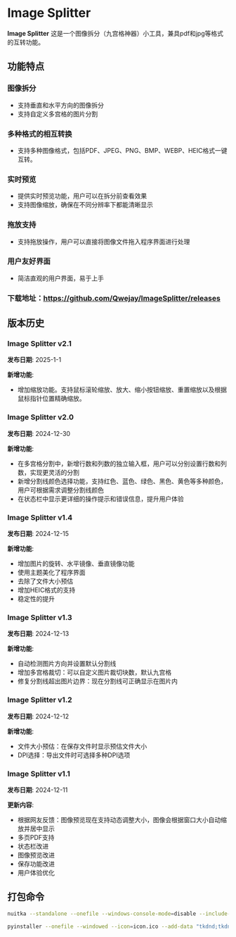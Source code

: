 # Image Splitter

**Image Splitter** 这是一个图像拆分（九宫格神器）小工具，兼具pdf和jpg等格式的互转功能。

## 功能特点

### 图像拆分
- 支持垂直和水平方向的图像拆分
- 支持自定义多宫格的图片分割

### 多种格式的相互转换
- 支持多种图像格式，包括PDF、JPEG、PNG、BMP、WEBP、HEIC格式一键互转。

### 实时预览
- 提供实时预览功能，用户可以在拆分前查看效果
- 支持图像缩放，确保在不同分辨率下都能清晰显示

### 拖放支持
- 支持拖放操作，用户可以直接将图像文件拖入程序界面进行处理

### 用户友好界面
- 简洁直观的用户界面，易于上手

### 下载地址：https://github.com/Qwejay/ImageSplitter/releases

## 版本历史

### Image Splitter v2.1
**发布日期**: 2025-1-1

**新增功能**:
- 增加缩放功能。支持鼠标滚轮缩放、放大、缩小按钮缩放、重置缩放以及根据鼠标指针位置精确缩放。
  
### Image Splitter v2.0
**发布日期**: 2024-12-30

**新增功能**:
- 在多宫格分割中，新增行数和列数的独立输入框，用户可以分别设置行数和列数，实现更灵活的分割
- 新增分割线颜色选择功能，支持红色、蓝色、绿色、黑色、黄色等多种颜色，用户可根据需求调整分割线颜色
- 在状态栏中显示更详细的操作提示和错误信息，提升用户体验 

### Image Splitter v1.4
**发布日期**: 2024-12-15
  
**新增功能**:
- 增加图片的旋转、水平镜像、垂直镜像功能
- 使用主题美化了程序界面
- 去除了文件大小预估
- 增加HEIC格式的支持
- 稳定性的提升

### Image Splitter v1.3
**发布日期**: 2024-12-13

**新增功能**:
- 自动检测图片方向并设置默认分割线
- 增加多宫格裁切：可以自定义图片裁切块数，默认九宫格
- 修复分割线超出图片边界：现在分割线可正确显示在图片内

### Image Splitter v1.2
**发布日期**: 2024-12-12

**新增功能**:
- 文件大小预估：在保存文件时显示预估文件大小
- DPI选择：导出文件时可选择多种DPI选项

### Image Splitter v1.1
**发布日期**: 2024-12-11

**更新内容**:
- 根据网友反馈：图像预览现在支持动态调整大小，图像会根据窗口大小自动缩放并居中显示
- 多页PDF支持
- 状态栏改进
- 图像预览改进
- 保存功能改进
- 用户体验优化

## 打包命令

```bash
nuitka --standalone --onefile --windows-console-mode=disable --include-data-file=icon.ico=icon.ico --windows-icon-from-ico=icon.ico --enable-plugin=tk-inter --include-package=PIL --include-package=fitz --include-package=ttkbootstrap --include-package=pillow_heif --output-dir=dist ImageSplitter.py

pyinstaller --onefile --windowed --icon=icon.ico --add-data "tkdnd;tkdnd" ImageSplitter.py
